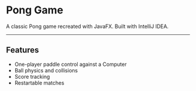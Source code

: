 # Pong Game

A classic Pong game recreated with JavaFX. Built with IntelliJ IDEA.

---

## Features

- One-player paddle control against a Computer
- Ball physics and collisions
- Score tracking
- Restartable matches
